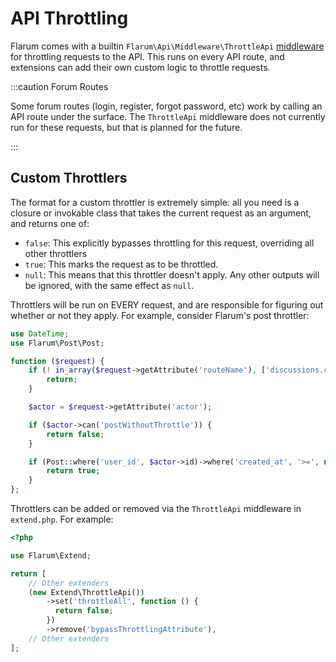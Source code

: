 # API Throttling

Flarum comes with a builtin `Flarum\Api\Middleware\ThrottleApi` [middleware](middleware.md) for throttling requests to the API.
This runs on every API route, and extensions can add their own custom logic to throttle requests.

:::caution Forum Routes

Some forum routes (login, register, forgot password, etc) work by calling an API route under the surface.
The `ThrottleApi` middleware does not currently run for these requests, but that is planned for the future.

:::

## Custom Throttlers

The format for a custom throttler is extremely simple: all you need is a closure or invokable class that takes the current request as an argument, and returns one of:

- `false`: This explicitly bypasses throttling for this request, overriding all other throttlers
- `true`: This marks the request as to be throttled.
- `null`: This means that this throttler doesn't apply.
Any other outputs will be ignored, with the same effect as `null`.

Throttlers will be run on EVERY request, and are responsible for figuring out whether or not they apply. For example, consider Flarum's post throttler:

```php
use DateTime;
use Flarum\Post\Post;

function ($request) {
    if (! in_array($request->getAttribute('routeName'), ['discussions.create', 'posts.create'])) {
        return;
    }

    $actor = $request->getAttribute('actor');

    if ($actor->can('postWithoutThrottle')) {
        return false;
    }

    if (Post::where('user_id', $actor->id)->where('created_at', '>=', new DateTime('-10 seconds'))->exists()) {
        return true;
    }
};
```

Throttlers can be added or removed via the `ThrottleApi` middleware in `extend.php`. For example:

```php
<?php

use Flarum\Extend;

return [
    // Other extenders
    (new Extend\ThrottleApi())
        ->set('throttleAll', function () {
          return false;
        })
        ->remove('bypassThrottlingAttribute'),
    // Other extenders
];
```
